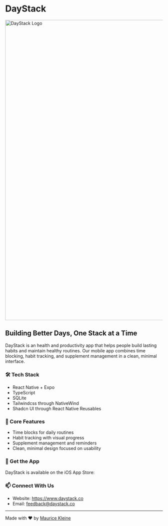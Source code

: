 # DayStack

<img src="https://www.daystack.co/_next/image?url=%2Fapp-preview.png&w=1920&q=75" width="960" alt="DayStack Logo">

## Building Better Days, One Stack at a Time

DayStack is an health and productivity app that helps people build lasting habits and maintain healthy routines. Our mobile app combines time blocking, habit tracking, and supplement management in a clean, minimal interface.

### 🛠️ Tech Stack

- React Native + Expo
- TypeScript
- SQLite
- Tailwindcss through NativeWind
- Shadcn UI through React Native Reusables

### 🌟 Core Features

- Time blocks for daily routines
- Habit tracking with visual progress
- Supplement management and reminders
- Clean, minimal design focused on usability

### 📱 Get the App

DayStack is available on the iOS App Store:
<coming soon>

### 📫 Connect With Us

- Website: https://www.daystack.co
- Email: feedback@daystack.co

---
Made with ❤️ by [Maurice Kleine](https://mauricekleine.com/)
